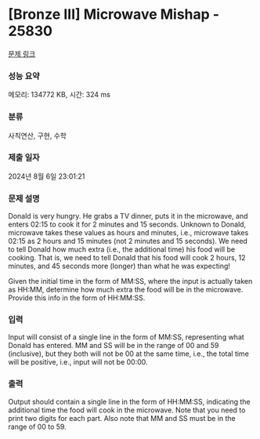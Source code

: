 # [Bronze III] Microwave Mishap - 25830 

[문제 링크](https://www.acmicpc.net/problem/25830) 

### 성능 요약

메모리: 134772 KB, 시간: 324 ms

### 분류

사칙연산, 구현, 수학

### 제출 일자

2024년 8월 6일 23:01:21

### 문제 설명

<p>Donald is very hungry. He grabs a TV dinner, puts it in the microwave, and enters 02:15 to cook it for 2 minutes and 15 seconds. Unknown to Donald, microwave takes these values as hours and minutes, i.e., microwave takes 02:15 as 2 hours and 15 minutes (not 2 minutes and 15 seconds). We need to tell Donald how much extra (i.e., the additional time) his food will be cooking. That is, we need to tell Donald that his food will cook 2 hours, 12 minutes, and 45 seconds more (longer) than what he was expecting!</p>

<p>Given the initial time in the form of MM:SS, where the input is actually taken as HH:MM, determine how much extra the food will be in the microwave. Provide this info in the form of HH:MM:SS.</p>

### 입력 

 <p>Input will consist of a single line in the form of MM:SS, representing what Donald has entered. MM and SS will be in the range of 00 and 59 (inclusive), but they both will not be 00 at the same time, i.e., the total time will be positive, i.e., input will not be 00:00.</p>

### 출력 

 <p>Output should contain a single line in the form of HH:MM:SS, indicating the additional time the food will cook in the microwave. Note that you need to print two digits for each part. Also note that MM and SS must be in the range of 00 to 59.</p>

